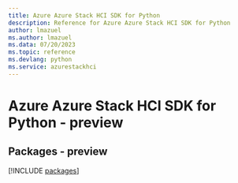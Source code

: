 ```yaml
---
title: Azure Azure Stack HCI SDK for Python
description: Reference for Azure Azure Stack HCI SDK for Python
author: lmazuel
ms.author: lmazuel
ms.data: 07/20/2023
ms.topic: reference
ms.devlang: python
ms.service: azurestackhci
---
```

# Azure Azure Stack HCI SDK for Python - preview
## Packages - preview
[!INCLUDE [packages](azure-stack-hci-index.md)]
